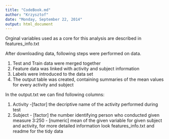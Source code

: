 ```yaml
---
title: "CodeBook.md"
author: "Krzysztof"
date: "Monday, September 22, 2014"
output: html_document
---
```

Orginal variables used as a core for this analysis are described in features_info.txt

After downloading data, following steps were performed on data.
1. Test and Train data were merged together
2. Feature data was linked with activity and subject information
3. Labels were introduced to the data set
4. The output table was created, containing summaries of the mean values for every activity and subject

In the output.txt we can find following columns:
1. Activity -[factor] the decriptive name of the activity performed during test
2. Subject - [factor] the number identifying person who conducted given measure
3:250 - [numeric] mean of the given variable for given subject and activity, for more detailed information look features_info.txt and readme for the tidy data